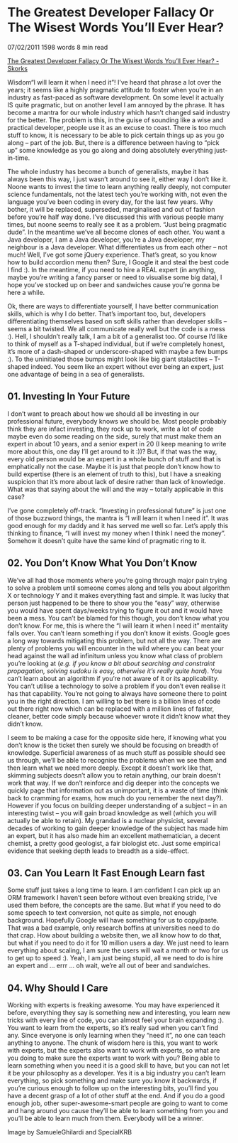 # The Greatest Developer Fallacy Or The Wisest Words You’ll Ever Hear?
07/02/2011  1598 words  8 min read

[The Greatest Developer Fallacy Or The Wisest Words You’ll Ever Hear? - Skorks](file:///Users/Daglas/Dropbox/zotero/storage/S7BVPN3N/the-greatest-developer-fallacy-or-the-wisest-words-youll-ever-hear.html)

Wisdom“I will learn it when I need it”! I’ve heard that phrase a lot over the years; it seems like a highly pragmatic attitude to foster when you’re in an industry as fast-paced as software development. On some level it actually IS quite pragmatic, but on another level I am annoyed by the phrase. It has become a mantra for our whole industry which hasn’t changed said industry for the better. The problem is this, in the guise of sounding like a wise and practical developer, people use it as an excuse to coast. There is too much stuff to know, it is necessary to be able to pick certain things up as you go along – part of the job. But, there is a difference between having to “pick up” some knowledge as you go along and doing absolutely everything just-in-time.

The whole industry has become a bunch of generalists, maybe it has always been this way, I just wasn’t around to see it, either way I don’t like it. Noone wants to invest the time to learn anything really deeply, not computer science fundamentals, not the latest tech you’re working with, not even the language you’ve been coding in every day, for the last few years. Why bother, it will be replaced, superseded, marginalised and out of fashion before you’re half way done. I’ve discussed this with various people many times, but noone seems to really see it as a problem. “Just being pragmatic dude”. In the meantime we’ve all become clones of each other. You want a Java developer, I am a Java developer, you’re a Java developer, my neighbour is a Java developer. What differentiates us from each other – not much! Well, I’ve got some jQuery experience. That’s great, so you know how to build accordion menu then? Sure, I Google it and steal the best code I find :). In the meantime, if you need to hire a REAL expert (in anything, maybe you’re writing a fancy parser or need to visualise some big data), I hope you’ve stocked up on beer and sandwiches cause you’re gonna be here a while.

Ok, there are ways to differentiate yourself, I have better communication skills, which is why I do better. That’s important too, but, developers differentiating themselves based on soft skills rather than developer skills – seems a bit twisted. We all communicate really well but the code is a mess :). Hell, I shouldn’t really talk, I am a bit of a generalist too. Of course I’d like to think of myself as a T-shaped individual, but if we’re completely honest, it’s more of a dash-shaped or underscore-shaped with maybe a few bumps :). To the uninitiated those bumps might look like big giant stalactites – T-shaped indeed. You seem like an expert without ever being an expert, just one advantage of being in a sea of generalists.

## 01. Investing In Your Future

I don’t want to preach about how we should all be investing in our professional future, everybody knows we should be. Most people probably think they are infact investing, they rock up to work, write a lot of code maybe even do some reading on the side, surely that must make them an expert in about 10 years, and a senior expert in 20 (I keep meaning to write more about this, one day I’ll get around to it :))? But, if that was the way, every old person would be an expert in a whole bunch of stuff and that is emphatically not the case. Maybe it is just that people don’t know how to build expertise (there is an element of truth to this), but I have a sneaking suspicion that it’s more about lack of desire rather than lack of knowledge. What was that saying about the will and the way – totally applicable in this case?

I’ve gone completely off-track. “Investing in professional future” is just one of those buzzword things, the mantra is “I will learn it when I need it”. It was good enough for my daddy and it has served me well so far. Let’s apply this thinking to finance, “I will invest my money when I think I need the money”. Somehow it doesn’t quite have the same kind of pragmatic ring to it.

## 02. You Don’t Know What You Don’t Know

We’ve all had those moments where you’re going through major pain trying to solve a problem until someone comes along and tells you about algorithm X or technology Y and it makes everything fast and simple. It was lucky that person just happened to be there to show you the “easy” way, otherwise you would have spent days/weeks trying to figure it out and it would have been a mess. You can’t be blamed for this though, you don’t know what you don’t know. For me, this is where the “I will learn it when I need it” mentality falls over. You can’t learn something if you don’t know it exists. Google goes a long way towards mitigating this problem, but not all the way. There are plenty of problems you will encounter in the wild where you can beat your head against the wall ad infinitum unless you know what class of problem you’re looking at (_e.g. if you know a bit about searching and constraint propagation, solving sudoku is easy, otherwise it’s really quite hard_). You can’t learn about an algorithm if you’re not aware of it or its applicability. You can’t utilise a technology to solve a problem if you don’t even realise it has that capability. You’re not going to always have someone there to point you in the right direction. I am willing to bet there is a billion lines of code out there right now which can be replaced with a million lines of faster, cleaner, better code simply because whoever wrote it didn’t know what they didn’t know.

I seem to be making a case for the opposite side here, if knowing what you don’t know is the ticket then surely we should be focusing on breadth of knowledge. Superficial awareness of as much stuff as possible should see us through, we’ll be able to recognise the problems when we see them and then learn what we need more deeply. Except it doesn’t work like that, skimming subjects doesn’t allow you to retain anything, our brain doesn’t work that way. If we don’t reinforce and dig deeper into the concepts we quickly page that information out as unimportant, it is a waste of time (think back to cramming for exams, how much do you remember the next day?). However if you focus on building deeper understanding of a subject – in an interesting twist – you will gain broad knowledge as well (which you will actually be able to retain). My grandad is a nuclear physicist, several decades of working to gain deeper knowledge of the subject has made him an expert, but it has also made him an excellent mathematician, a decent chemist, a pretty good geologist, a fair biologist etc. Just some empirical evidence that seeking depth leads to breadth as a side-effect.

## 03. Can You Learn It Fast Enough Learn fast

Some stuff just takes a long time to learn. I am confident I can pick up an ORM framework I haven’t seen before without even breaking stride, I’ve used them before, the concepts are the same. But what if you need to do some speech to text conversion, not quite as simple, not enough background. Hopefully Google will have something for us to copy/paste. That was a bad example, only research boffins at universities need to do that crap. How about building a website then, we all know how to do that, but what if you need to do it for 10 million users a day. We just need to learn everything about scaling, I am sure the users will wait a month or two for us to get up to speed :). Yeah, I am just being stupid, all we need to do is hire an expert and … errr … oh wait, we’re all out of beer and sandwiches.

## 04. Why Should I Care

Working with experts is freaking awesome. You may have experienced it before, everything they say is something new and interesting, you learn new tricks with every line of code, you can almost feel your brain expanding :). You want to learn from the experts, so it’s really sad when you can’t find any. Since everyone is only learning when they “need it”, no one can teach anything to anyone. The chunk of wisdom here is this, you want to work with experts, but the experts also want to work with experts, so what are you doing to make sure the experts want to work with you? Being able to learn something when you need it is a good skill to have, but you can not let it be your philosophy as a developer. Yes it is a big industry you can’t learn everything, so pick something and make sure you know it backwards, if you’re curious enough to follow up on the interesting bits, you’ll find you have a decent grasp of a lot of other stuff at the end. And if you do a good enough job, other super-awesome-smart people are going to want to come and hang around you cause they’ll be able to learn something from you and you’ll be able to learn much from them. Everybody will be a winner.

Image by SamueleGhilardi and SpecialKRB